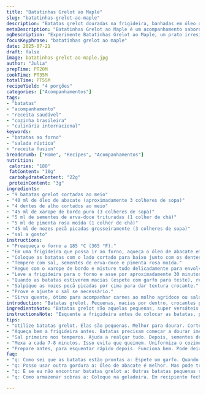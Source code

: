 ```yaml
---
title: "Batatinhas Grelot ao Maple"
slug: "batatinhas-grelot-ao-maple"
description: "Batatas grelot douradas na frigideira, banhadas em óleo de abacate, com alho, xarope de bordo, sementes de erva-doce trituradas substituindo a coentro, pimenta rosa moída substituindo a pimenta preta, e nozes pecan ao final para crocância. Assadas no forno baixo até ficarem macias, mexidas com frequência para caramelizar sem queimar. Acompanhamento de carnes ou saladas mais rústicas."
metaDescription: "Batatinhas Grelot ao Maple é um acompanhamento saboroso e crocante. Batatas douradas com toque adocicado e temperos especiais."
ogDescription: "Experimente Batatinhas Grelot ao Maple, um prato irresistível para acompanhar carnes e saladas. Sabor único que combina crocância e doçura."
focusKeyphrase: "batatinhas grelot ao maple"
date: 2025-07-21
draft: false
image: batatinhas-grelot-ao-maple.jpg
author: "Julia"
prepTime: PT20M
cookTime: PT35M
totalTime: PT55M
recipeYield: "4 porções"
categories: ["Acompanhamentos"]
tags:
- "batatas"
- "acompanhamento"
- "receita saudável"
- "cozinha brasileira"
- "culinária internacional"
keywords:
- "batatas ao forno"
- "salada rústica"
- "receita fusion"
breadcrumb: ["Home", "Recipes", "Acompanhamentos"]
nutrition: 
 calories: "180"
 fatContent: "10g"
 carbohydrateContent: "22g"
 proteinContent: "3g"
ingredients:
- "9 batatas grelot cortadas ao meio"
- "40 ml de óleo de abacate (aproximadamente 3 colheres de sopa)"
- "4 dentes de alho cortados ao meio"
- "45 ml de xarope de bordo puro (3 colheres de sopa)"
- "5 ml de sementes de erva-doce trituradas (1 colher de chá)"
- "5 ml de pimenta rosa moída (1 colher de chá)"
- "45 ml de nozes pecã picadas grosseiramente (3 colheres de sopa)"
- "sal a gosto"
instructions:
- "Preaqueça o forno a 185 °C (365 °F)."
- "Em uma frigideira que possa ir ao forno, aqueça o óleo de abacate em fogo médio alto."
- "Coloque as batatas com o lado cortado para baixo junto com os dentes de alho. Deixe dourar por cerca de 3 minutos, sem mexer para criar crosta."
- "Tempere com sal, sementes de erva-doce e pimenta rosa moída."
- "Regue com o xarope de bordo e misture tudo delicadamente para envolver as batatas."
- "Leve a frigideira para o forno e asse por aproximadamente 30 minutos. Mexa a cada 7 a 8 minutos para que as batatas cozinhem por igual e caramelizem."
- "Quando as batatas estiverem macias (espete com garfo para teste), retire do forno."
- "Salpique as nozes pecã picadas por cima para dar textura crocante."
- "Prove e ajuste o sal se necessário."
- "Sirva quente, ótimo para acompanhar carnes ao molho agridoce ou saladas de folhas rústicas com frutas."
introduction: "Batatas grelot. Pequenas, macias por dentro, crocantes por fora. Não tem mistério, mas tem truque – dourar antes para selar sabor, abrir caminho pra caramelização. Troquei óleo de oliva pelo abacate, menos comum aqui, mas ajuda no ponto do cozimento, sabor mais suave. O xarope de bordo entra tímido, não exagera no doce, só pra dar um toque que pega na gente. Sementes de erva-doce no lugar do coentro – aroma diferente, perfumado. Pimenta rosa substitui a preta, traz um frescor leve, quase cítrico, que corta o doce do maple. E as pecãs? Crocância que faz a diferença, finaliza o prato com charme. Vai no forno baixo, mexe, mexe. Paciente, porque batata precisa de respeito pra ficar no ponto certo. Pra acompanhar? Carnes, saladas, prato quente que abraça. Receita simples, mas cheia de personalidade. E se sobrar, no almoço do dia seguinte, com ovo frito fica tudo ainda melhor."
ingredientsNote: "Batatas grelot são aquelas pequenas, super versáteis. Corte na metade pra que dourem melhor e cozinhem mais rápido. Óleo de abacate é mais caro, mas vale a pena pelo sabor neutro e alto ponto de fumaça, evita que queime. O xarope de bordo deve ser puro, garante aquele toque adocicado real, nunca use xarope artificial. Sementes de erva-doce são uma substituição que traz frescor diferente, combina bem com o doce do maple e o toque picante da pimenta rosa. Pimenta rosa é menos agressiva que a preta, mais decorativa também. Pecãs dão textura e sabor, crocantes, podem ser substituídas por castanha de caju ou amêndoas se quiser. Sal a gosto para equilibrar, mas não exagere porque o doce pede controle."
instructionsNote: "Esquente a frigideira antes de colocar as batatas, para garantir que elas comecem a dourar na hora do contato, evitando que grudem. Não mexa nos primeiros minutos para formar uma crosta gostosa. Quando mexer, faça com cuidado para não quebrar as batatas. A sequência de temperos é importante – sal primeiro pra ajudar a realçar os sabores, depois as sementes trituradas e por fim o xarope para que ele envolva tudo. No forno, mexa em intervalos regulares para que o cozimento seja homogêneo e para evitar que o xarope queime. Quando achar que as batatas estão macias, faça o teste com garfo, finalize com as pecãs ainda quentes para que mantém a textura. Dá pra preparar com antecedência e esquentar rapidinho antes de servir."
tips:
- "Utilize batatas grelot. Elas são pequenas. Melhor para dourar. Corte ao meio. Faça isso para que cozinhem rápido. Assim, crocância vem fácil."
- "Aqueça bem a frigideira antes. Batatas precisam começar a dourar imediato. Isso é essencial. Não mexa logo, crie crosta primeiro. Depois, cuidado ao mover."
- "Sal primeiro nos temperos. Ajuda a realçar tudo. Depois, sementes de erva-doce. Por último, o maple. Ele dá um toque adocicado, sem exagerar."
- "Mexa a cada 7-8 minutos. Isso evita que queimem. Uniformiza o cozimento. Teste com garfo antes de retirar. Maciez é chave. Pecãs vão por último."
- "Prepare antes, para esquentar rápido depois. Funciona bem. Pode deixar um tempinho na geladeira. Mas vá com calma. Mantenha frescor e crocância."
faq:
- "q: Como sei que as batatas estão prontas a: Espete um garfo. Quando entrar fácil, estão boas. Preste atenção. Não deixe muito tempo."
- "q: Posso usar outra gordura a: Óleo de abacate é melhor. Mas pode trocar por azeite. Cuidado com o sabor. Quanto ao ponto de fumaça, fique de olho."
- "q: E se eu não encontrar batatas grelot a: Outras batatas pequenas servem. Mas certifique-se de que sejam firmes. Batatas de pele fina funcionam melhor."
- "q: Como armazenar sobras a: Coloque na geladeira. Em recipiente fechado. Reaqueça no forno. Isso evita que fiquem moles. Até em fritadeira fica bom."

---
```

